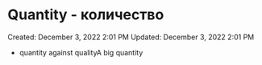 # Quantity  - количество

Created: December 3, 2022 2:01 PM
Updated: December 3, 2022 2:01 PM

- quantity against qualityA big quantity